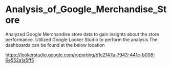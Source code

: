 # Analysis_of_Google_Merchandise_Store
Analyzed Google Merchandise store data to gain insights about the store performance. Utilized Google Looker Studio to perform the analysis  The dashboards can be found at the below location

https://lookerstudio.google.com/reporting/b1e2147a-7943-441e-b008-6e552a1a5ff5
